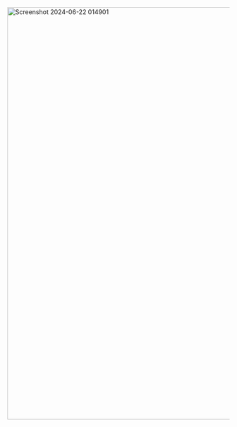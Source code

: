 
<img width="933" alt="Screenshot 2024-06-22 014901" src="https://github.com/svetlanasieber/Software-Engineering--Path-SoftUni/assets/135451084/9d46acf3-da3a-421f-83fe-922bb9663aa9">
